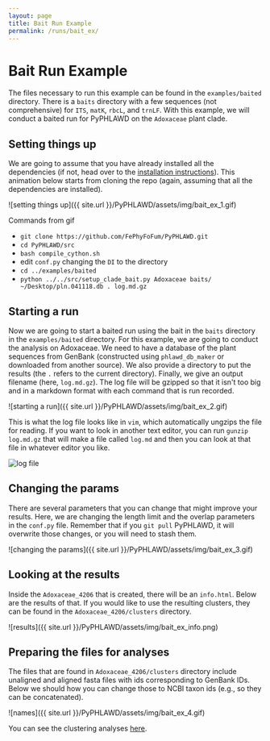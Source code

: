 ```yaml
---
layout: page
title: Bait Run Example
permalink: /runs/bait_ex/
---
```

# Bait Run Example

The files necessary to run this example can be found in the `examples/baited` directory. There is a `baits` directory with a few sequences (not comprehensive) for `ITS`, `matK`, `rbcL`, and `trnLF`. With this example, we will conduct a baited run for PyPHLAWD on the `Adoxaceae` plant clade. 

## Setting things up

We are going to assume that you have already installed all the dependencies (if not, head over to the [installation instructions](https://fephyfofum.github.io/PyPHLAWD/install/)). This animation below starts from cloning the repo (again, assuming that all the dependencies are installed).

![setting things up]({{ site.url }}/PyPHLAWD/assets/img/bait_ex_1.gif)

Commands from gif

- `git clone https://github.com/FePhyFoFum/PyPHLAWD.git`
- `cd PyPHLAWD/src`
- `bash compile_cython.sh`
- edit `conf.py` changing the `DI` to the directory
- `cd ../examples/baited`
- `python ../../src/setup_clade_bait.py Adoxaceae baits/ ~/Desktop/pln.041118.db . log.md.gz`

## Starting a run

Now we are going to start a baited run using the bait in the `baits` directory in the `examples/baited` directory. For this example, we are going to conduct the analysis on Adoxaceae. We need to have a database of the plant sequences from GenBank (constructed using `phlawd_db_maker` or downloaded from another source). We also provide a directory to put the results (the `.` refers to the current directory). Finally, we give an output filename (here, `log.md.gz`). The log file will be gzipped so that it isn't too big and in a markdown format with each command that is run recorded.

![starting a run]({{ site.url }}/PyPHLAWD/assets/img/bait_ex_2.gif)

This is what the log file looks like in `vim`, which automatically ungzips the file for reading. If you want to look in another text editor, you can run `gunzip log.md.gz` that will make a file called `log.md` and then you can look at that file in whatever editor you like.

![log file]({{site.url}}/PyPHLAWD/assets/img/bait_log.png)

## Changing the params

There are several parameters that you can change that might improve your results. Here, we are changing the length limit and the overlap parameters in the `conf.py` file. Remember that if you `git pull` PyPHLAWD, it will overwrite those changes, or you will need to stash them.

![changing the params]({{ site.url }}/PyPHLAWD/assets/img/bait_ex_3.gif)

## Looking at the results

Inside the `Adoxaceae_4206` that is created, there will be an `info.html`. Below are the results of that. If you would like to use the resulting clusters, they can be found in the `Adoxaceae_4206/clusters` directory. 

![results]({{ site.url }}/PyPHLAWD/assets/img/bait_ex_info.png)

## Preparing the files for analyses

The files that are found in `Adoxaceae_4206/clusters` directory include unaligned and aligned fasta files with ids corresponding to GenBank IDs. Below we should how you can change those to NCBI taxon ids (e.g., so they can be concatenated).

![names]({{ site.url }}/PyPHLAWD/assets/img/bait_ex_4.gif)

You can see the clustering analyses [here](https://fephyfofum.github.io/PyPHLAWD/runs/clustering_ex/).